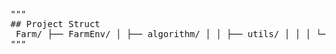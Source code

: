 <pre>
"""
## Project Struct
 Farm/ ├── FarmEnv/ │ ├── algorithm/ │ │ ├── utils/ │ │ │ └── __init__.py │ │ └── ppo.py │ ├── envs/ │ │ ├── utils/ │ │ │ └── __init__.py │ │ ├── config.py │ │ ├── core.py │ │ └── wrapper.py ├── result/ ├── train/ ├── utils/ │ ├── __init__.py │ └── config.py ├── requirements.txt └── test.py    
"""
</pre>
